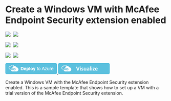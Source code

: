 # Create a Windows VM with McAfee Endpoint Security extension enabled

<IMG SRC="https://azbotstorage.blob.core.windows.net/badges/mcafee-extension-windows-vm/PublicLastTestDate.svg" />&nbsp;
<IMG SRC="https://azbotstorage.blob.core.windows.net/badges/mcafee-extension-windows-vm/PublicDeployment.svg" />&nbsp;

<IMG SRC="https://azbotstorage.blob.core.windows.net/badges/mcafee-extension-windows-vm/FairfaxLastTestDate.svg" />&nbsp;
<IMG SRC="https://azbotstorage.blob.core.windows.net/badges/mcafee-extension-windows-vm/FairfaxDeployment.svg" />&nbsp;

<IMG SRC="https://azbotstorage.blob.core.windows.net/badges/mcafee-extension-windows-vm/BestPracticeResult.svg" />&nbsp;
<IMG SRC="https://azbotstorage.blob.core.windows.net/badges/mcafee-extension-windows-vm/CredScanResult.svg" />&nbsp;

<a href="https://portal.azure.com/#create/Microsoft.Template/uri/https%3A%2F%2Fraw.githubusercontent.com%2FAzure%2Fazure-quickstart-templates%2Fmaster%2Fmcafee-extension-windows-vm%2Fazuredeploy.json" target="_blank">
    <img src="https://raw.githubusercontent.com/Azure/azure-quickstart-templates/master/1-CONTRIBUTION-GUIDE/images/deploytoazure.png"/>
</a>
<a href="http://armviz.io/#/?load=https%3A%2F%2Fraw.githubusercontent.com%2FAzure%2Fazure-quickstart-templates%2Fmaster%2Fmcafee-extension-windows-vm%2Fazuredeploy.json" target="_blank">
    <img src="https://raw.githubusercontent.com/Azure/azure-quickstart-templates/master/1-CONTRIBUTION-GUIDE/images/visualizebutton.png"/>
</a>

Create a Windows VM with the McAfee Endpoint Security extension enabled. This is a sample template that shows how to set up a VM with a trial version of the McAfee Endpoint Security extension.
